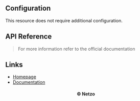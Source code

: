 ## Configuration

This resource does not require additional configuration.

## API Reference

> For more information refer to the official documentation

## Links

- [Homepage](https://app.netzo.io/resources/resource-http-ergastf1)
- [Documentation](https://ergast.com/mrd/)

<div align="center">
  <h4>© Netzo</h4>
</div>
